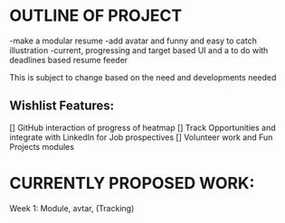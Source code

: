 OUTLINE OF PROJECT
==================

-make a modular resume
-add avatar and funny and easy to catch illustration
-current, progressing and target based UI and a to do with deadlines
based resume feeder

This is subject to change based on the need and developments needed

Wishlist Features:
------------------

[] GitHub interaction of progress of heatmap 
[] Track Opportunities and integrate with LinkedIn for Job prospectives
[] Volunteer work and Fun Projects modules 

CURRENTLY PROPOSED WORK:
=======================
Week 1: Module, avtar, (Tracking) 
